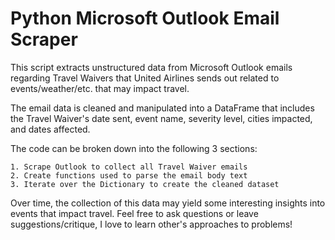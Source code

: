 # Python Microsoft Outlook Email Scraper
This script extracts unstructured data from Microsoft Outlook emails regarding Travel Waivers
that United Airlines sends out related to events/weather/etc. that may impact travel. 

The email data is cleaned and manipulated into a DataFrame that includes the Travel Waiver's
date sent, event name, severity level, cities impacted, and dates affected. 

The code can be broken down into the following 3 sections:

    1. Scrape Outlook to collect all Travel Waiver emails
    2. Create functions used to parse the email body text 
    3. Iterate over the Dictionary to create the cleaned dataset

Over time, the collection of this data may yield some interesting insights into events that impact travel.
Feel free to ask questions or leave suggestions/critique, I love to learn other's approaches to problems!
